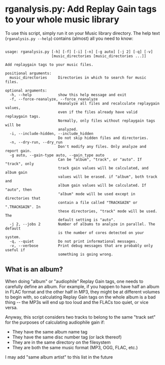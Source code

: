 # rganalysis.py: Add Replay Gain tags to your whole music library

To use this script, simply run it on your Music library directory. The
help text (`rganalysis.py --help`) contains (almost) all you need to
know:

<pre><code>
usage: rganalysis.py [-h] [-f] [-i] [-n] [-g auto] [-j 2] [-q] [-v]
                     [music_directories [music_directories ...]]

Add replaygain tags to your music files.

positional arguments:
  music_directories     Directories in which to search for music files.

optional arguments:
  -h, --help            show this help message and exit
  -f, --force-reanalyze, --force_reanalyze
                        Reanalyze all files and recalculate replaygain values,
                        even if the files already have valid replaygain tags.
                        Normally, only files without replaygain tags will be
                        analyzed.
  -i, --include-hidden, --include_hidden
                        Do not skip hidden files and directories.
  -n, --dry-run, --dry_run
                        Don't modify any files. Only analyze and report gain.
  -g auto, --gain-type auto, --gain_type auto
                        Can be "album", "track", or "auto". If "track", only
                        track gain values will be calculated, and album gain
                        values will be erased. if "album", both track and
                        album gain values will be calculated. If "auto", then
                        "album" mode will be used except in directories that
                        contain a file called "TRACKGAIN" or ".TRACKGAIN". In
                        these directories, "track" mode will be used. The
                        default setting is "auto".
  -j 2, --jobs 2        Number of albums to analyze in parallel. The default
                        is the number of cores detected on your system.
  -q, --quiet           Do not print informational messages.
  -v, --verbose         Print debug messages that are probably only useful if
                        something is going wrong.
</pre></code>

## What is an album?

When doing "album" or "audiophile" Replay Gain tags, one needs to
carefully define an album. For example, if you happen to have half an
album in FLAC format and the other half in MP3, they might be at
different volumes to begin with, so calculating Replay Gain tags on
the whole album is a bad thing -- the MP3s will end up too loud and
the FLACs too quiet, or vice versa.

Anyway, this script considers two tracks to belong to the same "track
set" for the purposes of calculating audiophile gain if:

* They have the same album name tag
* They have the same disc number tag (or lack thereof)
* They are in the same directory on the filesystem
* They are both the same music format (MP3, OGG, FLAC, etc.)

I may add "same album artist" to this list in the future
